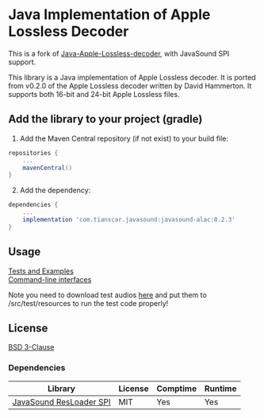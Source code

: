 # Java Implementation of Apple Lossless Decoder
This is a fork of [Java-Apple-Lossless-decoder](https://github.com/soiaf/Java-Apple-Lossless-decoder), with JavaSound SPI support.

This library is a Java implementation of Apple Lossless decoder. It is ported from v0.2.0 of the Apple Lossless decoder written by David Hammerton. It supports both 16-bit and 24-bit Apple Lossless files.

## Add the library to your project (gradle)
1. Add the Maven Central repository (if not exist) to your build file:
```groovy
repositories {
    ...
    mavenCentral()
}
```

2. Add the dependency:
```groovy
dependencies {
    ...
    implementation 'com.tianscar.javasound:javasound-alac:0.2.3'
}
```

## Usage
[Tests and Examples](/src/test/java/com/beatofthedrum/alacdecoder/test)  
[Command-line interfaces](/src/test/java/com/beatofthedrum/alacdecoder/cli)

Note you need to download test audios [here](https://github.com/Tianscar/fbodemo1) and put them to /src/test/resources to run the test code properly!

## License
[BSD 3-Clause](/LICENSE)

### Dependencies
| Library                                                                    | License | Comptime | Runtime |
|----------------------------------------------------------------------------|---------|----------|---------|
| [JavaSound ResLoader SPI](https://github.com/Tianscar/javasound-resloader) | MIT     | Yes      | Yes     |
